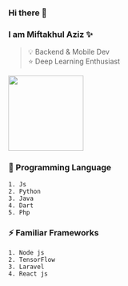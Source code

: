 ### Hi there 👋

### I am Miftakhul Aziz ✨ 

> 💡 Backend & Mobile Dev  
> ⭐ Deep Learning Enthusiast


<img float="right" margin-right="20em" height="150em" src="https://github-readme-stats.vercel.app/api?hide_border=false&username=mifttakhulaziz03&theme=default&show_icons=true" />

### 🌱 Programming Language
```
1. Js
2. Python
3. Java
4. Dart
5. Php
```

### ⚡ Familiar Frameworks
```
1. Node js
2. TensorFlow
3. Laravel
4. React js
```


<!--
**mift019/mift019** is a ✨ _special_ ✨ repository because its `README.md` (this file) appears on your GitHub profile.

Here are some ideas to get you started:

- 🔭 I’m currently working on ...
- 🌱 I’m currently learning ...
- 👯 I’m looking to collaborate on ...
- 🤔 I’m looking for help with ...
- 💬 Ask me about ...
- 📫 How to reach me: ...
- 😄 Pronouns: ...
- ⚡ Fun fact: ...

-->
